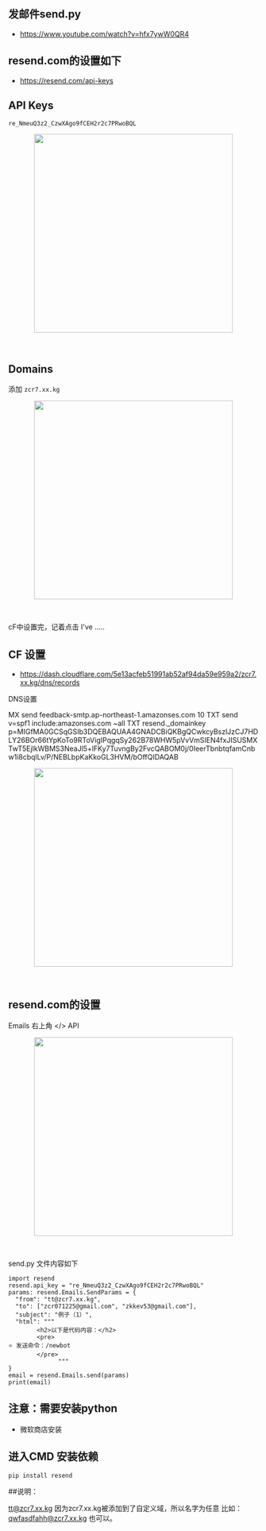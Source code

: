 ## 发邮件send.py

- https://www.youtube.com/watch?v=hfx7ywW0QR4

## resend.com的设置如下 

- https://resend.com/api-keys

## API Keys

`re_NmeuQ3z2_CzwXAgo9fCEH2r2c7PRwoBQL`

<p align="center"><img src="https://cdn.jsdelivr.net/gh/zb9678/img9@main/im2/09.02:22:43:50.png" style="width:400px;"></p><br>

## Domains

添加  `zcr7.xx.kg`

<p align="center"><img src="https://cdn.jsdelivr.net/gh/zb9678/img9@main/im2/09.02:22:44:43.png" style="width:400px;"></p><br>

cF中设置完，记着点击 I've .....

## CF 设置

- https://dash.cloudflare.com/5e13acfeb51991ab52af94da59e959a2/zcr7.xx.kg/dns/records

DNS设置

MX  send   feedback-smtp.ap-northeast-1.amazonses.com   10
TXT send   v=spf1 include:amazonses.com ~all
TXT resend._domainkey  
p=MIGfMA0GCSqGSIb3DQEBAQUAA4GNADCBiQKBgQCwkcyBszlJzCJ7HDLY26BOr66tYpKoTo9RToVigIPqgqSy262B78WHW5pVvVmSIEN4fxJISUSMXTwT5EjIkWBMS3NeaJl5+lFKy7TuvngBy2FvcQABOM0j/0IeerTbnbtqfamCnbw1i8cbqlLv/P/NEBLbpKaKkoGL3HVM/bOffQIDAQAB

<p align="center"><img src="https://cdn.jsdelivr.net/gh/zb9678/img9@main/im2/09.02:22:48:03.png" style="width:400px;"></p><br>


## resend.com的设置

Emails
右上角  </> API

<p align="center"><img src="https://cdn.jsdelivr.net/gh/zb9678/img9@main/im2/09.02:22:46:59.png" style="width:400px;"></p><br>


send.py 文件内容如下 

```
import resend
resend.api_key = "re_NmeuQ3z2_CzwXAgo9fCEH2r2c7PRwoBQL"
params: resend.Emails.SendParams = {
  "from": "tt@zcr7.xx.kg",
  "to": ["zcr071225@gmail.com", "zkkev53@gmail.com"],
  "subject": "例子（1）",
  "html": """
        <h2>以下是代码内容：</h2>                 
        <pre>
⭐ 发送命令：/newbot
        </pre>        
              """
}
email = resend.Emails.send(params)
print(email)

```

## 注意：需要安装python

- 微软商店安装 


## 进入CMD  安装依赖

`pip install resend `                                       

##说明：

tt@zcr7.xx.kg   因为zcr7.xx.kg被添加到了自定义域，所以名字为任意  比如：qwfasdfahh@zcr7.xx.kg 也可以。